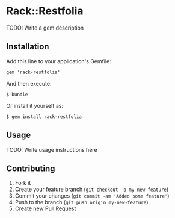 # Rack::Restfolia

TODO: Write a gem description

## Installation

Add this line to your application's Gemfile:

    gem 'rack-restfolia'

And then execute:

    $ bundle

Or install it yourself as:

    $ gem install rack-restfolia

## Usage

TODO: Write usage instructions here

## Contributing

1. Fork it
2. Create your feature branch (`git checkout -b my-new-feature`)
3. Commit your changes (`git commit -am 'Added some feature'`)
4. Push to the branch (`git push origin my-new-feature`)
5. Create new Pull Request
